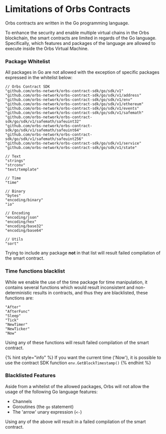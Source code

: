 # Limitations of Orbs Contracts

Orbs contracts are written in the Go programming language.

To enhance the security and enable multiple virtual chains in the Orbs blockchain, the smart contracts are limited in regards of the Go language. Specifically, which features and packages of the language are allowed to execute inside the Orbs Virtual Machine.

### Package Whitelist

All packages in Go are not allowed with the exception of specific packages expressed in the whitelist below:

```text
// Orbs Contract SDK
"github.com/orbs-network/orbs-contract-sdk/go/sdk/v1"
"github.com/orbs-network/orbs-contract-sdk/go/sdk/v1/address"
"github.com/orbs-network/orbs-contract-sdk/go/sdk/v1/env"
"github.com/orbs-network/orbs-contract-sdk/go/sdk/v1/ethereum"
"github.com/orbs-network/orbs-contract-sdk/go/sdk/v1/events"
"github.com/orbs-network/orbs-contract-sdk/go/sdk/v1/safemath"
"github.com/orbs-network/orbs-contract-sdk/go/sdk/v1/safemath/safeuint32"
"github.com/orbs-network/orbs-contract-sdk/go/sdk/v1/safemath/safeuint64"
"github.com/orbs-network/orbs-contract-sdk/go/sdk/v1/safemath/safeuint256"
"github.com/orbs-network/orbs-contract-sdk/go/sdk/v1/service"
"github.com/orbs-network/orbs-contract-sdk/go/sdk/v1/state"

// Text
"strings"
"strconv"
"text/template"

// Time
"time"

// Binary
"bytes"
"encoding/binary"
"io"

// Encoding
"encoding/json"
"encoding/hex"
"encoding/base32"
"encoding/base64"

// Utils
"sort"
```

Trying to include any package **not** in that list will result failed compilation of the smart contract.

### Time functions blacklist

While we enable the use of the time package for time manipulation, it contains several functions which would result inconsistent and non-deterministic results in contracts, and thus they are blacklisted, these functions are:

```text
"After"
"AfterFunc"
"Sleep"
"Tick"
"NewTimer"
"NewTicker"
"Now"
```

Using any of these functions will result failed compilation of the smart contract.

{% hint style="info" %}
If you want the current time \('Now'\), it is possible to use the contract SDK function `env.GetBlockTimestamp()` 
{% endhint %}

### Blacklisted Features

Aside from a whitelist of the allowed packages, Orbs will not allow the usage of the following Go language features:

* Channels
* Goroutines \(the `go` statement\)
* The 'arrow' unary expression \(`<-`\)

Using any of the above will result in a failed compilation of the smart contract.

